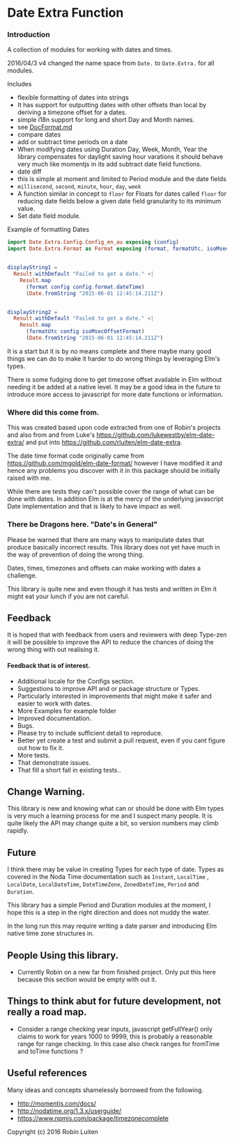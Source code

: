 # Date Extra Function

### Introduction
A collection of modules for working with dates and times.

2016/04/3 v4 changed the name space from `Date.` to `Date.Extra.` for all modules.

Includes
* flexible formatting of dates into strings
 * It has support for outputting dates with other offsets than local by deriving a timezone offset for a dates.
 * simple i18n support for long and short Day and Month names.
 * see [DocFormat.md](DocFormat.md)
* compare dates
* add or subtract time periods on a date
 * When modifying dates using Duration Day, Week, Month, Year the
 library compensates for daylight saving hour varations it should
 behave very much like momentjs in its add subtract date field functions.
* date diff
 * this is simple at moment and limited to Period module and the date fields
  * `millisecond`, `second`, `minute`, `hour`, `day`, `week`
* A function similar in concept to `floor` for Floats for dates called `floor`
  for reducing date fields below a given date
  field granularity to its minimum value.
* Set date field module.


Example of formatting Dates
```elm
import Date.Extra.Config.Config_en_au exposing (config)
import Date.Extra.Format as Format exposing (format, formatUtc, isoMsecOffsetFormat)


displayString1 =
  Result.withDefault "Failed to get a date." <|
    Result.map
      (format config config.format.dateTime)
      (Date.fromString "2015-06-01 12:45:14.211Z")


displayString2 =
  Result.withDefault "Failed to get a date." <|
    Result.map
      (formatUtc config isoMsecOffsetFormat)
      (Date.fromString "2015-06-01 12:45:14.211Z")
```

It is a start but it is by no means complete and there maybe many good things we can do to make it harder to do wrong things by leveraging Elm's types.

There is some fudging done to get timezone offset available in Elm without needing it be added at a native level. It may be a good idea in the future to introduce more access to javascript for more date functions or information.

### Where did this come from.

This was created based upon code extracted from one of Robin's projects and also from
and from Luke's https://github.com/lukewestby/elm-date-extra/ and put into  https://github.com/rluiten/elm-date-extra.

The date time format code originally came from
https://github.com/mgold/elm-date-format/ however I have modified it and hence any problems you discover with it in this package should be initially raised with me.

While there are tests they can't possible cover the range of what can be done with dates. In addition Elm is at the mercy of the underlying javascript Date implementation and that is likely to have impact as well.

### There be Dragons here. "Date's in General"

Please be warned that there are many ways to manipulate dates that produce basically incorrect results. This library does not yet have much in the way of prevention of doing the wrong thing.

Dates, times, timezones and offsets can make working with dates a challenge.

This library is quite new and even though it has tests and written in Elm it might eat your lunch if you are not careful.

## Feedback

It is hoped that with feedback from users and reviewers with deep Type-zen it will be possible to improve the API to reduce the chances of doing the wrong thing with out realising it.

#### Feedback that is of interest.

* Additional locale for the Configs section.
* Suggestions to improve API and or package structure or Types.
 * Particularly interested in improvements that might make it safer and easier to work with dates.
* More Examples for example folder
* Improved documentation.
* Bugs.
 * Please try to include sufficient detail to reproduce.
 * Better yet create a test and submit a pull request, even if you cant figure out how to fix it.
* More tests.
 * That demonstrate issues.
 * That fill a short fall in existing tests..

## Change Warning.

This library is new and knowing what can or should be done with Elm types is very much a learning process for me and I suspect many people. It is quite likely the API may change quite a bit, so version numbers may climb rapidly.

## Future

I think there may be value in creating Types for each type of date. Types as covered in the Noda Time documentation such as `Instant`, `LocalTime` , `LocalDate`, `LocalDateTime`, `DateTimeZone`, `ZonedDateTime`, `Period` and `Duration`.

This library has a simple Period and Duration modules at the moment, I hope this is a step in the right direction and does not muddy the water.

In the long run this may require writing a date parser and introducing Elm native time zone structures in.


## People Using this library.

* Currently Robin on a new far from finished project. Only put this here because this section would be empty with out it.

## Things to think abut for future development, not really a road map.

* Consider a range checking year inputs, javascript getFullYear() only claims
to work for years 1000 to 9999, this is probably a reasonable range for range
checking. In this case also check ranges for fromTime and toTime functions ?


## Useful references

Many ideas and concepts shamelessly borrowed from the following.

* http://momentjs.com/docs/
* http://nodatime.org/1.3.x/userguide/
* https://www.npmjs.com/package/timezonecomplete

Copyright (c) 2016 Robin Luiten
